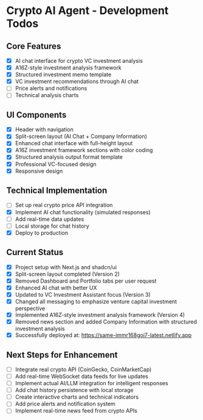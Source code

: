 # Crypto AI Agent - Development Todos

## Core Features
- [x] AI chat interface for crypto VC investment analysis
- [x] A16Z-style investment analysis framework
- [x] Structured investment memo template
- [x] VC investment recommendations through AI chat
- [ ] Price alerts and notifications
- [ ] Technical analysis charts

## UI Components
- [x] Header with navigation
- [x] Split-screen layout (AI Chat + Company Information)
- [x] Enhanced chat interface with full-height layout
- [x] A16Z investment framework sections with color coding
- [x] Structured analysis output format template
- [x] Professional VC-focused design
- [x] Responsive design

## Technical Implementation
- [ ] Set up real crypto price API integration
- [x] Implement AI chat functionality (simulated responses)
- [ ] Add real-time data updates
- [ ] Local storage for chat history
- [x] Deploy to production

## Current Status
- [x] Project setup with Next.js and shadcn/ui
- [x] Split-screen layout completed (Version 2)
- [x] Removed Dashboard and Portfolio tabs per user request
- [x] Enhanced AI chat with better UX
- [x] Updated to VC Investment Assistant focus (Version 3)
- [x] Changed all messaging to emphasize venture capital investment perspective
- [x] Implemented A16Z-style investment analysis framework (Version 4)
- [x] Removed news section and added Company Information with structured investment analysis
- [x] Successfully deployed at: https://same-immr168goi7-latest.netlify.app

## Next Steps for Enhancement
- [ ] Integrate real crypto API (CoinGecko, CoinMarketCap)
- [ ] Add real-time WebSocket data feeds for live updates
- [ ] Implement actual AI/LLM integration for intelligent responses
- [ ] Add chat history persistence with local storage
- [ ] Create interactive charts and technical indicators
- [ ] Add price alerts and notification system
- [ ] Implement real-time news feed from crypto APIs
